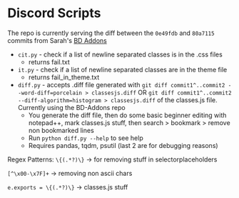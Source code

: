 # Discord Scripts
The repo is currently serving the diff between the `0e49fdb` and `80a7115` commits from Sarah's [BD Addons](https://github.com/ItMeSarah/BD-Addons/commits/main/DiscordClasses/classes.js)

- `cit.py` - check if a list of newline separated classes is in the .css files
    - returns fail.txt
- `it.py` - check if a list of newline separated classes are in the theme file 
    - returns fail_in_theme.txt
- `diff.py` - accepts .diff file generated with `git diff commit1^..commit2 --word-diff=porcelain > classesjs.diff` OR `git diff commit1^..commit2 --diff-algorithm=histogram > classesjs.diff` of the classes.js file. Currently using the BD-Addons repo
    - You generate the diff file, then do some basic beginner editing with notepad++, mark classes.js stuff, then search > bookmark > remove non bookmarked lines
    - Run `python diff.py --help` to see help
    - Requires pandas, tqdm, psutil (last 2 are for debugging reasons)

Regex Patterns:
`\{(.*?)\}` -> for removing stuff in selectorplaceholders

`[^\x00-\x7F]+` -> removing non ascii chars

`e.exports = \{(.*?)\}` -> classes.js stuff

